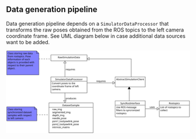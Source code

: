 
## Data generation pipeline

Data generation pipeline depends on a `SimulatorDataProcessor` that transforms the raw poses obtained from the ROS topics to the left camera coordinate frame. See UML diagram below in case additional data sources want to be added.

<img src="./UML/data_generation.png" width="800">
